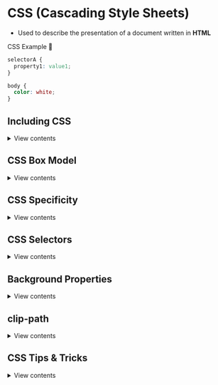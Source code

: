 # CSS (Cascading Style Sheets)

- Used to describe the presentation of a document written in **HTML**

CSS Example 🧮

```css
selectorA {
  property1: value1;
}

body {
  color: white;
}
```

## Including CSS

<details>
<summary>View contents</summary>

External Style Sheet

```html
<link href="stylesheet" href="file.css" />
```

Embedded Styles

```html
<style>
  body {
    background-color: gray;
  }
</style>
```

Inline Styles

```html
<p style="color:black">Lorem ipsum</p>
```

</details>

## CSS Box Model

<details>
<summary>View contents</summary>

> The CSS box model refers to how HTML elements are modeled in browser engines and how the dimensions of those HTML elements are derived from CSS properties.

<img src="https://upload.wikimedia.org/wikipedia/commons/7/7a/Boxmodell-detail.png" alt="the box model" />
  
```css
/********************** CONTENT *************************
The box that contains the actual element content like text, 
image, icon, gif, video,... */

tag_name {
height: 90px;
width: 200px;
}

/\***\*\*\*\*\***\*\*\***\*\*\*\*\*** PADDING \***\*\*\*\*\*\*\***\*\***\*\*\*\*\*\*\***
Distance between the content and the border. The background color,
of the element will never affect this space. But you can see this by
contrasting with the background color of the parent element that
contains your element\*/

tag_name {
padding-top: 50px;
padding-right: 30px;
padding-bottom: 50px;
padding-left: 80px;
}

/_OR: _/

tag*name {
padding: 25px 50px 75px 100px; /* top; right; bottom; left \_/
}

tag*name {
padding: 25px 50px 75px; /\* top; right*&\_left; bottom \*/
}

tag*name {
padding: 25px 50px; /\* top*&_bottom; right_&\_left \*/
}

tag*name {
padding: 25px; /\* top*&_bottom_&_right_&\_left \*/
}

/\***\*\*\*\*\***\*\*\***\*\*\*\*\*** BORDER \***\*\*\*\*\*\*\***\*\***\*\*\*\*\*\*\***
You can define a frame for your element's box. You can
only see the border, after you define a style for that
property \*/

tag*name {
border-width: 5px 70px 10px 28px; /* or border-bottom-width: 10px; ... _/
border-color: blue; /_ or border-top-color: #b52e2e; ... _/
border-style: dotted; /_ or dashed, or solid, or ... _/
border-radius: 70% /_ making the corners more rounded \_/
}

/_OR: _/

tag*name {
border: 5px solid red; /* all*widths; style; color */
}

tag*name {
border-left: 6px dotted green; /* width; style; color _/
border-top: 34px groove yellow; /_ width; style; color \_/
}

/\***\*\*\*\*\***\*\*\***\*\*\*\*\*** OUTLINE \***\*\*\*\*\*\*\***\*\***\*\*\*\*\*\*\***
It's a line that's drawn around your html element, but
contrary to the border, the dimensions of the outline
aren't taken into account. It's drawn around elements,
outside the borders, to make the element "stand out" \*/

tag*name {
outline-width: thin; /* or medium; thick; outline-width: 4px; ... _/
outline-color: blue; /_ or #b52e2e; invert; ... _/
outline-style: dotted; /_ or dashed, or solid, or ... _/
outline-offset: /_ making the corners more rounded \_/
}

/_OR: _/

tag_name {
outline: dashed;  
}

tag_name {
outline: dotted red;
}

tag*name {
outline: 5px solid yellow; /* all*widths; style; color */
}

tag_name {
outline: thick ridge pink;
}

/\***\*\*\*\*\***\*\*\***\*\*\*\*\*** MARGIN \***\*\*\*\*\*\*\***\*\***\*\*\*\*\*\*\***
This is the distance that separates an html element,
from the other elements around it. The background color,
of the element will never afect this space, because the
margin doesn't have background color. The margin is an
invisible border or space between two objects \*/

tag_name {
margin-top: 100px;
margin-bottom: 100px;
margin-right: 150px;
margin-left: 80px;
}

/_OR: _/

tag*name {
margin: 25px 50px 75px 100px; /* top; right; bottom; left \_/
}

tag*name {
margin: 25px 50px 75px; /\* top; right*&\_left; bottom \*/
}

tag*name {
margin: 25px 50px; /\* top*&_bottom; right_&\_left \*/
}

tag*name {
margin: 25px; /\* top*&_bottom_&_right_&\_left \*/
}

````

</details>

## CSS Specificity

<details>
<summary>View contents</summary>

> Specificity is a weight that is applied to a given CSS declaration, determined by the number of each selector type in the matching selector. When multiple declarations have equal specificity, the last declaration found in the CSS is applied to the element. Specificity only applies when the same element is targeted by multiple declarations. As per CSS rules, directly targeted elements will always take precedence over rules which an element inherits from its ancestor. - [MDN docs](https://developer.mozilla.org/en-US/docs/Web/CSS/Specificity)

The higher the specificity, the more difficult to override the rule.

#### Specificity Hierarchy

1. **Inline styles** - `<h1 style="color: #ffffff;">`
2. **IDs** - #id-name
3. **Classes, attributes and pseudo-classes** - .className, [attributes] and pseudo-classes such as :hover, :focus etc.
4. **Elements and pseudo-elements** - h1, div, :before and :after.
5. **Universal selector `(*)`** - applies to all elements (zero specificity)

</details>

## CSS Selectors

<details>
<summary>View contents</summary>

1. Universal selector `(*)` - it applies to all elements universally

```css
*,
*::before,
*::after {
  box-sizing: border-box;
}
````

all elements to include padding and borders in the box model calculation instead of adding those widths to any defined dimensions.

</details>

## Background Properties

<details>
<summary>View contents</summary>

```css
.hero-image {
  background-image: url('img.jpg'); /* The image used */
  /* background-image: linear-gradient(to right bottom, #7ed56f, #28b485), url(hero.jpg); */
  background-color: #cccccc; /* Used if the image is unavailable */
  height: 500px; /* You must set a specified height */
  background-position: center; /* Center the image */
  background-repeat: no-repeat; /* Do not repeat the image */
  background-size: cover; /* Resize the background image to cover the entire container */
}
```

</details>

## clip-path

<details>
<summary>View contents</summary>

The clip-path property in CSS allows you to specify a specific region of an element to display, with the rest being hidden (or “clipped”) away.

```css
.clip-me {
  /* Example: clip away the element from the top, right, bottom, and left edges */
  clip-path: inset(10px 20px 30px 40px); /* or "none" */

  /* Example: clip element into a Triangle */
  clip-path: polygon(50% 0%, 100% 100%, 0 100%);
}
```

[CSS clip-path maker](https://bennettfeely.com/clippy/)

</details>

## CSS Tips & Tricks

<details>
<summary>View contents</summary>

#### 1. [Centering in CSS: A Complete Guide](https://css-tricks.com/centering-css-complete-guide/)

</details>
